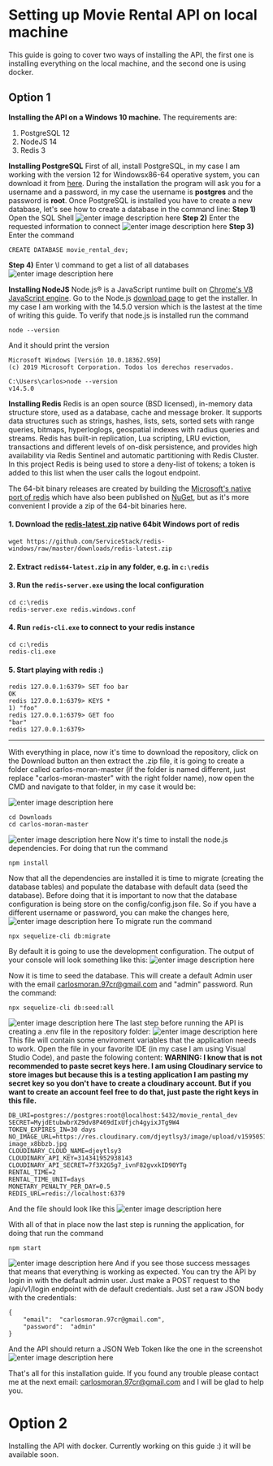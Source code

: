 

# Setting up Movie Rental API on local machine

This guide is going to cover two ways of installing the API, the first one is installing everything on the local machine, and the second one is using docker.

## Option 1
**Installing the API on a Windows 10 machine.**
The requirements are:

 1. PostgreSQL 12
 2. NodeJS 14
 3. Redis 3
 
**Installing PostgreSQL**
First of all, install PostgreSQL, in my case I am working with the version 12 for Windowsx86-64 operative system, you can download it from [here](https://www.enterprisedb.com/downloads/postgres-postgresql-downloads).
During the installation the program will ask you for a username and a password, in my case the username is **postgres** and the password is **root**.
Once PostgreSQL is installed you have to create a new database, let's see how to create a database in the command line:
**Step 1)** Open the SQL Shell
![enter image description here](https://lh3.googleusercontent.com/0fpMXfMIdBgQbVCALtNHsGUq7hwnSb2bVmTcbe2tS9GJGeIJHhAL06YYJJyMVb-A-MrW64o4sBmQfJP26obRUqBe85ans6dqGbHdFxvSIyvJ8o5-H68-drQB9_SMQxKrYWsCga84pQR0iXY3cVQULSQhBjR203CMheb-lBLrcuwskplMGKvqmTVVcDp_3rJpyCLhfxDh1ab8Nl2P_U0WYVhkzt1Mm0or9aa1kASHN2zBKquXH3AaM-VTQIO0xuHHdQ9fd3KS_HBeEnBi2WRKNw_wcmaMw0ye8k5C-Ef7V4hZwu838AgRInNDAGzEHjL3Jejek5eJb6pY_vuWVv4hRL8to9kEb0eWojH5lvQsJKLirwXPvmuenH_Vnb463_hNfKFr3PRLuVIMQYmYhRNEd84cMBE4FeTyTqukvbKdY7cqrlZL7etEQ45dVzVKvql6qjMeYMZPrBtEkQJa6oatZlYUVyRxOjf3Wi4M7nCQuJ1Sj5iRyF_KdGSUg3CzFzpUIFVMqc8UjVhepNYtJZ18u0R4H8rxWXnBOsmOlUQ9CyGaqOLjUCahRXw_XBNCe-9UmZiIYUEbfpQc4m0aSCMXr0nY23_GqE6lkugb3XyF1e6NhOCZWI5MI4quMelnoEMLrmmbzTmDBw7yI3KTnNMl8ysup97G0H4_SUrUer3lQqAEOtesuhAV_edpKoygkT8=w985-h461-no?authuser=0)
**Step 2)** Enter the requested information to connect
![enter image description here](https://lh3.googleusercontent.com/qD_E7lZpERIJVD4ryvXyPUyb3aK0nCwXxf254KenCPR4non2e7ReBPLnMSJmcVOlRknOY_X63d9fnWdd021scAYxOmL_Tls6-MJr0VQ0_me9IJkk3T8e5v8_3cqurjggQOBl1Uw-_BHKlPksnJGA9ugO-N48njSyAm8kAv2VibJ8relkeQId5BiumaxpsuUHYstZfGoRRBYQeWXrK4tSlcXdM1a2rU4qIYYkCLoz71Yc2vLtNxfj9ooRpfo5jLkdZdOhW316x6SmqFKt9MsMReBCrCzGzGpjmxBXTgzOytNYUJx6Ikd6n7FW5ecQFj8mQ0NHwL72ntanR2Th0ZBZmsp1r_i0Aq60LUk76fktvn6Ef5hF_fnAhSF_xuS9CQQu_nqXqktfdTNzdE9f47WijAPgDxvtLtpkTXzZkKFgxj0uQXI00curi80qSCOdq_DLZ6GhOCFli8PXTrClyvIEREcIY6VCcgB-twsVIamDyzJDqUnlEztc12v49f8JZGMgjHQ3GunKZCtq2IkzbAxdNyXHTRn7j1pL6n_ChN-9u1zki_ezG_1LiTG6P-eCUqbteiOPINBf9RNFG0GDIdAkCXlu_Eh9n6TUgDcXUulptapsxnYJI515e6yhEjpr21KbZkoFoUUqCQUmD3f6azktiEqTSZL7hUqsjZCZQtEX6-aN1TX-f1nrlvOFYPDspkU=w1124-h337-no?authuser=0)
**Step 3)** Enter the command

    CREATE DATABASE movie_rental_dev;
**Step 4)** Enter \l command to get a list of all databases
![enter image description here](https://lh3.googleusercontent.com/rWcfUMfcLELlFR33P1118_hqYJdrDUpC0eicTfeTPp65TZk7Z447k0Abui6xdqcD1aUAn4PZ6rgEIROkYt-OZvbnVbAssnwynjYSIvTSJPXj_o2BI9FDKyaiMFV2hcqnQdNYt-AnaNSqkjXFh2lh1hq9i0Hf4XvlUnYblJ6cFycSVjmC-v_IakLbSrSlVTrYGSKx61L-NOZIVnJ9a2KnQQVgkrHCAeehYdP3YqLvuCOieQSlwGAIdhR-FuAuXMcO9RrypxcG5jWkXRY5zI-t8LwkwC09hNH4J7SagMUiDXE30CQ3dyE6UzYWiJ9dppPvwQhsiKJZxm8oUs2w5fTOeXgI5uBm6IESEFoVMImO0lM7UcjDF9mJtq4D3MrXIR2As5f8B2PA4Z0CppS4g3YClWON408lPzKqCz_HYb4obBvuEGE0FylX1GfJSHO-F2rjgWCYl3KKUq-E7gqa-jXgKyI8BBI5yTAaVQxYa3sILhldgZeLbtZ3r0rXAMg9M_y9f40uC_ybXbiVc0RxTvqphKyCi8nhDwoe9W9SFdxmSODwMDOMEhca9fOeAYAuNrAf792OSdzm3tep5vRq6nwsajKzG8YHPQfAEAS4nmL5vyqKMnVYdLjt61rNscoMkKlRUyrEme1Cpp-x3dnEcPR4WnHte9VtBekDBiryeM-n9tcdENcKGfoOZSuW-hJTbJo=w1184-h309-no?authuser=0)

**Installing NodeJS**
Node.js® is a JavaScript runtime built on [Chrome's V8 JavaScript engine](https://v8.dev/).
Go to the Node.js [download page](https://nodejs.org/es/download/current/) to get the installer. In my case I am working with the 14.5.0 version which is the lastest at the time of writing this guide. To verify that node.js is installed run the command

    node --version
   And it should print the version
   

    Microsoft Windows [Versión 10.0.18362.959]
    (c) 2019 Microsoft Corporation. Todos los derechos reservados.
    
    C:\Users\carlos>node --version
    v14.5.0

**Installing Redis**
Redis is an open source (BSD licensed), in-memory data structure store, used as a database, cache and message broker. It supports data structures such as strings, hashes, lists, sets, sorted sets with range queries, bitmaps, hyperloglogs, geospatial indexes with radius queries and streams. Redis has built-in replication, Lua scripting, LRU eviction, transactions and different levels of on-disk persistence, and provides high availability via Redis Sentinel and automatic partitioning with Redis Cluster.
In this project Redis is being used to store a deny-list of tokens; a token is added to this list when the user calls the logout endpoint.

The 64-bit binary releases are created by building the [Microsoft's native port of redis](https://github.com/msopentech/redis) which have also been published on [NuGet](http://www.nuget.org/packages/redis-64), but as it's more convenient I provide a zip of the 64-bit binaries here.

#### 1. Download the [redis-latest.zip](https://github.com/ServiceStack/redis-windows/raw/master/downloads/redis-latest.zip) native 64bit Windows port of redis

    wget https://github.com/ServiceStack/redis-windows/raw/master/downloads/redis-latest.zip

#### 2. Extract `redis64-latest.zip` in any folder, e.g. in `c:\redis`

#### 3. Run the `redis-server.exe` using the local configuration

    cd c:\redis
    redis-server.exe redis.windows.conf

#### 4. Run `redis-cli.exe` to connect to your redis instance

    cd c:\redis
    redis-cli.exe

#### 5. Start playing with redis :)

    redis 127.0.0.1:6379> SET foo bar
    OK
    redis 127.0.0.1:6379> KEYS *
    1) "foo"
    redis 127.0.0.1:6379> GET foo
    "bar"
    redis 127.0.0.1:6379>

------
With everything in place, now it's time to download the repository, click on the Download button an then extract the .zip file, it is going to create a folder called carlos-moran-master (if the folder is named different, just replace "carlos-moran-master" with the right folder name), now open the CMD and navigate to that folder, in my case it would be:

![enter image description here](https://lh3.googleusercontent.com/CDi644TnvcrTbErosPEdau6Qo-gw6IsLxxXuRLmqYYZy4nFXPUyHON2BYlhgL-XpByiZMw_4tvKvvjMmLIbjI3kTteuwdtUcx7-IHAV1m_CYaEq_iZcNq9yUIvQRfjUpKV-Ha0z0MRpo506qytsCnT5U1ZQO6ad-LToqiXcAlrHIsbotWvkG3nkBhe8E52RYZwKm2-9spGg9B4TvVYURca_KetPPPeRR4ZvkDXtEz4TMAJmkBN473UCB5HKePrInqi4M257oiL-4SFoQoSamFv3V-4gx_WHEmpJceXavA9bTYbu_kyyZJOPlX92QLDJ8lSTvh9kcK0PWYmvA9_jwL7z8EIJymxL2kFpS0utBZevPDZtES5KBlw2R5nPHVPP_0clq2SPlC0d7Z4YcUSdQC1a9uZByGuyXOisFeTSXkVUdZMPZEwMVmapS4v2UWgurEJLFVrJGJMnHNlUoe90-zpJA3qFcMLKvIqZIWZWGpICSkNxK_scclvubGtCo9Ia5d6k-VvAAbuZaDv0g0eUA82E-f_6KukLSKhaO71fzeJIZJ8IydtPGkwYyalwQHpO4hFvgOx1Ig4RqBAhQEoJHqFmeShgLHRrVtUk6xwYv2Lh8Am2RMIBm3-BW2wiL56ta_ydf7ifCsf19ZXjliwg2JFDFDhXIhS0c5qHPX9L9wQBp-yOf_uAy1wse0gp-ots=w181-h213-no?authuser=0)
   
    cd Downloads
    cd carlos-moran-master
   ![enter image description here](https://lh3.googleusercontent.com/iGqpCYw0IMkSJjtiR32gGytNH0BUcFRguI6PGp65bO9dTAw-Kib6iRcG8PcUpWy1q4IfjJd9yXUwg1w8pyOiaNjO1yWqYC9JAVxxpUQnrS40ktXhW7TEMnLZWAoSuiGCxBBhaqgv_LkOCWOr02yI37OTbZWYvYH6ICKTy4G6t43YWBvxCx35y2gURwGqkPJPiMvRFQTSqh7Jfs5S4Y3VmM-_ngSbVjkuzkhPK3OB9KRjO8WJrO6t01vatYQbO8LhB6ABBe-3c41JpQ-C_si8m_LuTCSwREInVtBuxEFe1uc5EvZnSGQbjXf2gXYc_Vfo18k4uwK_gVBRqIyPoVXhBJNflgQqR_Y8arihs0_HgvE7B0f3oMQob-ZNsj2By2UeOMTrEIlWoJ7l8YuwmuZkz4UBdajAt19K5YvJiSR_9oEojy3TChEwBvhavHXhWVfQulcWJva8wsJaD6OkEEN6-tI-xOronWASUUCKmFwvAXlnbfYjt-952amRM860gM2JPXvefsiKSC2QLeidw6GTW1mfsNIFSTxIz8BRTGCdKPi9bh3z1jvQhur-JRpaGSqXJJDa76DTPkEBvKY6ZvfYj9nB4XDN8cvifLAEyIzQwPk_46Q1g-dSHuTYAQqthhr8ZtfcLvhID-kgRl4R5NioSvvBwvQ1MlgCwXgdWND5COLtuqRVW9DGJsBYGOuz_Gk=w499-h318-no?authuser=0)
Now it's time to install the node.js dependencies. For doing that run the command

    npm install
Now that all the dependencies are installed it is time to migrate (creating the database tables) and populate the database with default data (seed the database). Before doing that it is important to now that the database configuration is being store on the config/config.json file. So if you have a different username or password, you can make the changes here,
![enter image description here](https://lh3.googleusercontent.com/P2eTtEYGwZUwQs1zI2CKQY4xXw8PhznIhfHmxjT5IvNcmR1uy7W0_ogtmH5lkTWXnCmmwcB-mGsuSHTc1NTkzdFIb3kebVh5Y8pGlw_7wGEzM5_qUn9EsArZFtp33EEiT9ImYXAckNweCqubUz1N3WDg_zIrLmA5jWPL4Q4NsuW0g16qemfEiQI2m8ad7wdsgu27xc4WC1--sMCDTbqT0NQqLYQ8xt6dqNp-KWu1ulnjvdmw8mIBcmMP4zLl5iBUn0iUYbKxj5LW-gvJbEQklnjFHW6t6tAkB_o7f-H_vDxmyO0jorlJVOxAt8fk3J6VUgL2TBxcPHO0bN4fBSK2b1-CsQv-XAwct2KDmzzo-4PY48J1jZUIAvD8npIkW6_m5fHXFMFuvDxeRzd4tiJPU5PZQn75fBzZCXONZ_kmk7S75qQV1FpRX8Dmhpd12le9iVaWs6wgXOO0l1bDRERjfIhLlDF-N0IddCrugrmWCNjCB4bZfMpQU_E3Ku7au7fWFhmFO8ENCD0V5n3o1mNnJ9RgSOqeg1GAuUJtFg2eeFBmjFSYjOv3hdUFJRexW7Zhx_S5QxsWwYIdHUqjUc1u7yygBUpspt1Dh0NE8_x6K0iC7EsGftaydVtAbXgRnMQiTfSQN0ethlYxpMD2mlHnUaOg_NX0dAssSVhM_p-B1FicHQvc76MJYMIRyT_PKyQ=w1148-h563-no?authuser=0)
To migrate run the command

    npx sequelize-cli db:migrate
  By default it is going to use the development configuration.
  The output of your console will look something like this:
  ![enter image description here](https://lh3.googleusercontent.com/bntfMAOOdo4HOIvEPKbEJ1JZ9ZRTF4qLraS1xRzyWCSzvS5DUAvlZD4mI5xeAX6UmC5s0KOIEhd99dPJ8lrvf0d8aJDVDPfMiAZ3xw7G9zi4ItS2haNViMMqm2zXhVtcbPw6-azh63K4ntDLr_Y-Pvvtx8VwpGWIi3Y81Sn33MbZu_RMmlo9cpRR4dq2z8uoOByVHqSgB9y4X8wFO3divMeAmWI83vahLq26cq3r4tyT-4BNmZ0XaWRZwil9D3vPG7f8BUk21CJv8gE5DpIyfBsWvM8T6NnUPN5wfQULMXpgDo3boujSs6Otr_vx6uagir3DfsfadojsDfuRYfQLoUG9JWDQ6gCt5dNvalSQV6EtaB8l4gZRg80iF-G_pYH9RqkI0QwrNtFJY7JlCxb30cbcrJYAABU7s9j_J9axnmd-LE_qAwcsW4jLvrZFTTnACxxmd8v6P-vVTURSjWyRZMJOvur0kpgLzrpV315VMYxs4tq2z2nlyrgm9orYDanj8CL7E9zzUZROYwIRx_4ROxYCmgiCFdOHAIXjRiCpiNJ6V2dVkoYr-jMT-RUx0iRVo-VnLIo2gr2tSW33i5Nmhmu8f2tvmk3KuXjk-NNJ2MgJA-Z0NxiCZ9Tet8Mc7QnEKoD7n2qrAJWGTDvl07tt2xcC-mZn_PovsfFo-kBUWCLpxfg-VFyQsYfnBiB9fTc=w651-h385-no?authuser=0)

Now it is time to seed the database. This will create a default Admin user with the email carlosmoran.97cr@gmail.com and "admin" password.
Run the command:

    npx sequelize-cli db:seed:all
 
![enter image description here](https://lh3.googleusercontent.com/7C5HYh6P1XTd2ekhgoKjjZllY6rmgXhxA4UfIFD6rw3McpbNYbJtYU0Zn1bnv5f34oGHnHhtezS0DvihWyIqAq7IO0ARCjoclSvaOlsQs1q7N9ocDPdJ47mv2wBhP0QqKcS0gjCmNDz2DLAiMDdrFBpa5yBX5TJ8KwctmVTlCkFkRuWLjp3pZ3Quw6hc-Y-MRYDmANZmaFPC1mYCxqzoxBXEa-rVcU9MTJLmYwN0gijbLGnW9L0dpjhNWwAWpx9v8MaQjw4hQRAwjYAES3LgAcKkCBWUukqnu-5MKD5jKzb5L4pggXNlcirFZv9whL_dtWc5aug5bDZf1nicRZps_oMErQ-4D0dkccaG5CtAEsDQiJYJFDa_TADiRU50nAJb47rLsrWTWckGnC0M723SiCyAg2HhvS_Po_tg8glcBgb9Xun3SwKfRgEoZ5y33aPlLv43sUuYDHKNHp861utAbJKg2E_dVsvlV-7VF6XaDk1pneSrp7GzOWJvNUqcvNbVoE3VpZzJHABFVFnHU6v3s6TAt3v-V4k5ty-AWHYRBGOEC04eGAkwkKXlzTipB0eNVltvaec_tsoz7JxfHhGqgwD3AbNt5jQDR7-h8iOyUsg2AMjhJDDSepBaXmqHLBXcx2VauUJYHzpy_OH_Z-Q6uPB9p3WdCrpu_21ZW3oAPLdcbM36X0sHx7Riy7-qmPc=w725-h245-no?authuser=0)
 The last step before running the API is creating a .env file in the repository folder:
 ![enter image description here](https://lh3.googleusercontent.com/E0V0_kYb2YXv1HQcrg9bJfmvcyY3tA0vTt3-A-cQ0OKPIzE32o0oIH9EhSIZwMF_v_GVjUtDRVUJiu3zQokgtonHe40yxcpuP7I4NAjAl9tSACVBgu95Dv-kdBPiNNOCSH28EeP-v3E1vHwoD7ONNhocUlhGBMhqwMqmyLCIewnuxutrXWHRJCJqvJyL28Pom1zD2G5bZANQvrLxva8zPPwxM1Fw4BfBbKgDVkfwl1fHDRB0NRDN5Bps5a_8KdEZPDChhG1BxCHnB-Bmz1etTLzKxZJb_U7ElfeUNMF0u4d18D4vkNOgqfJozOjjcoIv-iY5mYNi4Env6QZeoMCcwv8hDTyRKKHkoamQH6mhXsH5NsQf7t-1A88lyaH0wegswRkxfXuuFgyu3qSltuyNBb_Yr2UL4YmjaH7ix7oMKMOBgMBi5rk_Erb1CskKXRuB-djR9NGjryJM5yqNb3CPQ30ZI-2eoQqCswcWBdarfAqef079Kpjok14ZvLkLTHEkIk9-XfUwUr0LrSzlOCGAIgFqA1Ki7MH3SCxkQ4RZD4wbvq6ifGDadJjwiCc_1BZw7fGM4owxDKFWGGXULaKPOMNGQYcnkrfF1JuuFuj2Z_Pal2KznAqAnq9HdgpqkAUTluh58I7oDDHgX8A0ltPeFFlAkr9WpnHvIkn3yRk9RLY0uGDIq7lEGokJd_vPFa0=w321-h334-no?authuser=0)
 This file will contain some enviroment variables that the application needs to work. Open the file in your favorite IDE (in my case I am using Visual Studio Code), and paste the folowing content:
**WARNING: I know that is not recommended to paste secret keys here. I am using Cloudinary service to store images but because this is a testing application I am pasting my secret key so you don't have to create a cloudinary account. But if you want to create an account feel free to do that, just paste the right keys in this file.** 

    DB_URI=postgres://postgres:root@localhost:5432/movie_rental_dev
    SECRET=MyjdEtubwbrXZ9dv8P469dIxUfjch4gyixJTg9W4
    TOKEN_EXPIRES_IN=30 days
    NO_IMAGE_URL=https://res.cloudinary.com/djeytlsy3/image/upload/v1595051229/no-image_x8bbzb.jpg
    CLOUDINARY_CLOUD_NAME=djeytlsy3
    CLOUDINARY_API_KEY=314341952938143
    CLOUDINARY_API_SECRET=7f3X2G5g7_ivnF82gvxkID90YTg
    RENTAL_TIME=2
    RENTAL_TIME_UNIT=days
    MONETARY_PENALTY_PER_DAY=0.5
    REDIS_URL=redis://localhost:6379
And the file should look like this
![enter image description here](https://lh3.googleusercontent.com/gnYWjHoPv1tIJMXecor4NBcVFldSy-CUC182Rt5U5DCtteWg4QV_1-ak-HwmqowePfIjO_Tydyj05cc2ahGh-2CKm9q1R-wFef5bri1v5QG3q6eq3Mp1qvBdYUy9eZ57QRIEyerMgG8QdvZeqS0SdEsuVxoqxtWblPbJKbbgl79bCNNYeMBHbcqvb-rJQAgyzHkxf1tVztp8aBbMWlLamNKjtQc57gQP9jN2l_6TgE5R6X67-EAMuUTcUoVmjDXwYse9b2YXxnnwUaq6szFhX9HlVI3HenKB4bjzZB6aQWWfuGL58bnI4qePPshVpHNm4xMUcvKfB_mvsf_2lH4KaFY4RiHArjEKfv8lnRi3NNnB3xxrsiOcoieZyDbfhBg6TtbIxcOh8XuyH-VzigTIVr-JPcbj4AThXwvWSsmhsebH3sAISzuCoYDaCq8p4YpVumVGTtW02gBRWFCDABZ3saxgyFmdf-wqm87Aqg0bFUPVtO2vIOZ661yyFZApnfmrP0EfjMdAAfZfUKM2C3_h6pRml9TcQoQBHTW-TFnCbF_b-xv3vKn0PGzYHjCZp44cDwKxYp48nH70Ky-gpWStHri72gdg8thiOpYYGK_204GR01lZ82tdz_kCH5oZMz_6CygF0DcFrUlvNyVyMiUSzeOxxitr4PzUwSENiiBhIbAM6OCVkTsHtE9D5HSaSuo=w1395-h969-no?authuser=0)

With all of that in place now the last step is running the application, for doing that run the command

    npm start
![enter image description here](https://lh3.googleusercontent.com/sB3UfwX72w1zG73pJ8zW3dmT2gRM31RPbVGHiVKlNjvBxUUn6Ct1RtyAI2xRoqpKuBvwtZAJiaiUZQOAxtFU_DXhYYkuNfFCVJLvNWk5AO2FCu9um4iElwRE2OQD-xTfo6A-ae7fIRdt6RQZLxmovapu9x76IO_vRfqxp2XH3oVymgrcr3WvkpLlGdmeozQ6gZLZL_c8RjheGytqMMj-0hlQTh2HTGw5bqKVvmT3qAct8G8tnAjpKBJba71h6JRys1cR9v-D5KrjdXI2seFNwKbr6I94jmC5uTyhhHvUez-hLEyByjm1_5hRX-1NiGB1RdfySeclU26FHHKQPQJWOmjyjgN0jFCKrHtLJWuctlIrSB_yjaf9wVlnBiajIoTVhM-7HaeVZVM9bT_6klWr8iT1gQ-O_uz4nIq5XZ5rvjukdwGS-gcRFUDcFwqfFaSUi0XAEwUPLOTPLNKjpe_5B_CMq1sU9syyUXpIL5GrZXR16CszST0R-gAxIvUsxP6yvvbfLICoWdfJeYOyN4oUBfe3jGveVcJMYRyM5ki0zjCelDacs014gazckrCKh3xi3NRjx4h2Vk3W04u2IB0WiSvhxbIGSLrWzsGuT02X6j7dD5soxh8HPw9TjMmIUGovxKW62M4IF5eNktN9Tsm-WvaYdpM_P3DNfVzNDTsQNk3UjzwkeuA00e5gSB-FSfs=w894-h268-no?authuser=0)
And if you see those success messages that means that everything is working as expected. You can try the API by login in with the default admin user. Just  make a POST request to the /api/v1/login endpoint with de default credentials. Just set a raw JSON body with the credentials:

    {
		"email":  "carlosmoran.97cr@gmail.com",
		"password":  "admin"
    }
And the API should return a JSON Web Token like the one in the screenshot
![enter image description here](https://lh3.googleusercontent.com/2Zrz5GRKGruSfVhHiv8mrSuKAd7CffOffNJ3rnkzo8xSN1apJXVSWsJ3d4P8R8ktUDjnV3RDoP5u1S1DuBRN1o77GFi7tq3A7U1lIbL5MSVOCHMsYdcpXmpK1-rX4P6T8CJPvjX4BQgIR_kry_ktkG5nXp4bDv_ptVd8oPl5-l3rb9NZdP0CsyIT5Ij3mgfHZicTz_U76HK_oZyT1Io1I-igLxwCWCPSfKNXf8T7Qj20KvEy8TBdfjvYWriO5vtle8BQgZcyJEppMuajAhygcG6WFSZRCrV9sK-AWkANAbCRrUBCH_1KM9l9h8LolNX2QY7_JHdnifhA2li2Ca35nhK0LIjSb_UTb6D0yQN9hOcBLaFTdQHH4cV3uFVIRbLi6ajaF5A8fhSFc-HIGGpEzzgI3crMQarAAAZ-p6DUj1uqWwesmMWgGuXvfZedbCUCDb3dyFTHBn9ETy6usK5HE8ETgRHRuzVCWqRwUmWqI5rebOzc7oxpGyTdfVpptYGqfDgfpnmtx1XdYWJ6IH9HdwQs-egaUbSYUdo-xpsk_rHqball0RHN5w5qY1Aiig3vQlIgxJypd-4IzMQ3IywMK_UWXPUClfFLBgAYUZsZubz2wPfK_n1NuhusLYUY4vFrJO7-lvzlhiif8hBD8C_m_ibivi0sNYOzw5pZGKP0unl6sZeWodThilu8c-hsp6w=w811-h736-no?authuser=0)

That's all for this installation guide. If you found any trouble please contact me at the next email: carlosmoran.97cr@gmail.com and I will be glad to help you.

# Option 2
Installing the API with docker. Currently working on this guide :) it will be available soon.